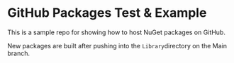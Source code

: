 # GitHub Packages Test & Example

This is a sample repo for showing how to host NuGet packages on GitHub.

New packages are built after pushing into the `Library`directory on the Main branch.

